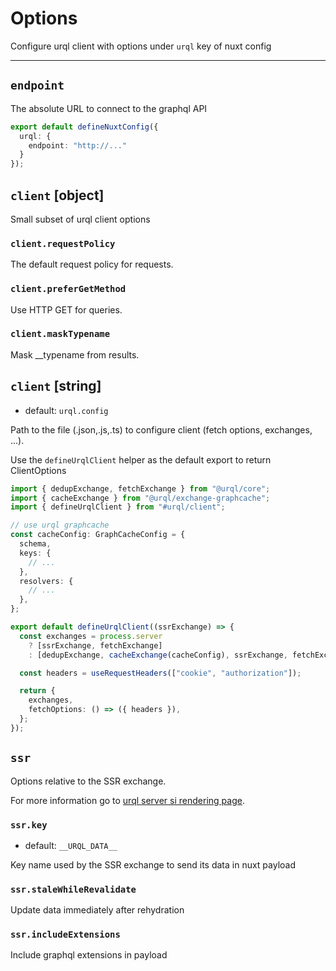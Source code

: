 # Options

Configure urql client with options under `urql` key of nuxt config 

---

## `endpoint`

The absolute URL to connect to the graphql API 

```ts [nuxt.config]
export default defineNuxtConfig({
  urql: {
    endpoint: "http://..."
  }
});
```

## `client` \[object\]

Small subset of urql client options 

### `client.requestPolicy`

The default request policy for requests.

### `client.preferGetMethod`

Use HTTP GET for queries.

### `client.maskTypename`

Mask __typename from results.

## `client` \[string\]

- default: `urql.config`

Path to the file (.json,.js,.ts) to configure client (fetch options, exchanges, ...).

Use the `defineUrqlClient` helper as the default export to return ClientOptions

```ts [urql.config.ts]
import { dedupExchange, fetchExchange } from "@urql/core";
import { cacheExchange } from "@urql/exchange-graphcache";
import { defineUrqlClient } from "#urql/client";

// use urql graphcache
const cacheConfig: GraphCacheConfig = {
  schema,
  keys: {
    // ...
  },
  resolvers: {
    // ...
  },
};

export default defineUrqlClient((ssrExchange) => {
  const exchanges = process.server
    ? [ssrExchange, fetchExchange]
    : [dedupExchange, cacheExchange(cacheConfig), ssrExchange, fetchExchange];

  const headers = useRequestHeaders(["cookie", "authorization"]);

  return {
    exchanges,
    fetchOptions: () => ({ headers }),
  };
});
```

## `ssr`

Options relative to the SSR exchange.

For more information go to [urql server si rendering page](https://formidable.com/open-source/urql/docs/advanced/server-side-rendering/).

### `ssr.key`

- default: `__URQL_DATA__`

Key name used by the SSR exchange to send its data in nuxt payload

### `ssr.staleWhileRevalidate`

Update data immediately after rehydration

### `ssr.includeExtensions`

Include graphql extensions in payload

